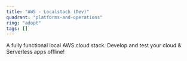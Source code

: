 ```yaml
---
title: "AWS - Localstack (Dev)"
quadrant: "platforms-and-operations"
ring: "adopt"
tags: []
---
```


A fully functional local AWS cloud stack. Develop and test your cloud & Serverless apps offline!
